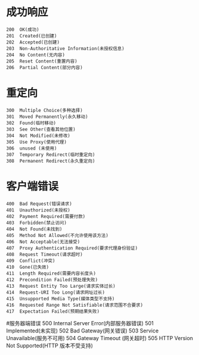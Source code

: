 # 成功响应
	200  OK(成功)
	201  Created(已创建)
	202  Accepted(已创建)
	203  Non-Authoritative Information(未授权信息)
	204  No Content(无内容)
	205  Reset Content(重置内容)
	206  Partial Content(部分内容)
# 重定向
	300  Multiple Choice(多种选择)
	301  Moved Permanently(永久移动)
	302  Found(临时移动)
	303  See Other(查看其他位置)
	304  Not Modified(未修改)
	305  Use Proxy(使用代理)
	306  unused (未使用)
	307  Temporary Redirect(临时重定向)
	308  Permanent Redirect(永久重定向)
# 客户端错误
	400  Bad Request(错误请求)
	401  Unauthorized(未授权)
	402  Payment Required(需要付款)
	403  Forbidden(禁止访问)
	404  Not Found(未找到)
	405  Method Not Allowed(不允许使用该方法)
	406  Not Acceptable(无法接受)
	407  Proxy Authentication Required(要求代理身份验证)
	408  Request Timeout(请求超时)
	409  Conflict(冲突)
	410  Gone(已失效)
	411  Length Required(需要内容长度头)
	412  Precondition Failed(预处理失败)
	413  Request Entity Too Large(请求实体过长)
	414  Request-URI Too Long(请求网址过长)
	415  Unsupported Media Type(媒体类型不支持)
	416  Requested Range Not Satisfiable(请求范围不合要求)
	417  Expectation Failed(预期结果失败)
#服务器端错误
	500  Internal Server Error(内部服务器错误)
	501  Implemented(未实现)
	502  Bad Gateway(网关错误)
	503  Service Unavailable(服务不可用)
	504  Gateway Timeout (网关超时)
	505  HTTP Version Not Supported(HTTP 版本不受支持)